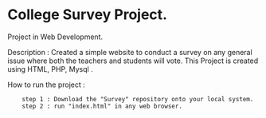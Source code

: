 # College Survey Project.

Project in Web Development.

Description : Created a simple website to conduct a survey on any general issue where both the teachers and students will vote.
              This Project is created using HTML, PHP, Mysql .
              
How to run the project :          


        step 1 : Download the "Survey" repository onto your local system.        
        step 2 : run "index.html" in any web browser.
        
        
                
